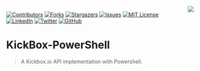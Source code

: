 <img src="https://coderpro.net/images/logos/coderPro_logo_rounded_extra-90x90.webp" align="right" />

[![Contributors][contributors-shield]][contributors-url]
[![Forks][forks-shield]][forks-url]
[![Stargazers][stars-shield]][stars-url]
[![Issues][issues-shield]][issues-url]
[![MIT License][license-shield]][license-url]
[![LinkedIn][linkedin-shield]][linkedin-url]
[![Twitter](https://img.shields.io/twitter/url/https/twitter.com/cloudposse.svg?style=social&label=Follow%20%40coderProNet)](https://twitter.com/coderProNet)
[![GitHub](https://img.shields.io/github/followers/coderpros?label=Follow&style=social)](https://github.com/coderpros)

# KickBox-PowerShell
>A Kickbox.io API implementation with Powershell.

[contributors-shield]: https://img.shields.io/github/contributors/coderpros/kickbox-powershell.svg?style=flat-square
[contributors-url]: https://github.com/coderpros/kickbox-powershell/graphs/contributors
[forks-shield]: https://img.shields.io/github/forks/coderpros/kickbox-powershell?style=flat-square
[forks-url]: https://github.com/coderpros/kickbox-powershell/network/members
[stars-shield]: https://img.shields.io/github/stars/coderpros/kickbox-powershell.svg?style=flat-square
[stars-url]: https://github.com/coderpros/kickbox-powershell/stargazers
[issues-shield]: https://img.shields.io/github/issues/coderpros/kickbox-powershell?style=flat-square
[issues-url]: https://github.com/coderpros/kickbox-powershell/issues
[license-shield]: https://img.shields.io/github/license/coderpros/kickbox-powershell?style=flat-square
[license-url]: https://github.com/coderpros/kickbox-powershell/master/blog/LICENSE
[linkedin-shield]: https://img.shields.io/badge/-LinkedIn-black.svg?style=flat-square&logo=linkedin&colorB=555
[linkedin-url]: https://linkedin.com/company/coderpros
[twitter-shield]: https://img.shields.io/twitter/follow/coderpronet?style=social
[twitter-follow-url]: https://img.shields.io/twitter/follow/coderpronet?style=social
[github-shield]: https://img.shields.io/github/followers/coderpros?label=Follow&style=social
[github-follow-url]: https://img.shields.io/twitter/follow/coderpronet?style=social
